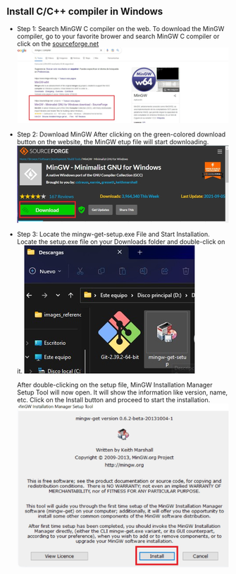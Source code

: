 ## Install C/C++ compiler in Windows
- Step 1: Search MinGW C compiler on the web.
    To download the MinGW compiler, go to your favorite brower and search MinGW C compiler or click on the [sourceforge.net](https://sourceforge.net/projects/mingw/)
    ![images_reference](/images_reference/step_1.jpg)
- Step 2: Download MinGW
    After clicking on the green-colored download button on the website, the MinGW etup file will start downloading.
    ![images_reference](/images_reference/step_2.jpg)
- Step 3: Locate the mingw-get-setup.exe File and Start Installation.
    Locate the setup.exe file on your Downloads folder and double-click on it.
    ![images_reference](/images_reference/step_3.jpg)
    
    After double-clicking on the setup file, MinGW Installation Manager Setup Tool will now open. It will show the information like version,
    name, etc. Click on the Install button and proceed to start the installation.
    ![images_reference](/images_reference/step_4.jpg)